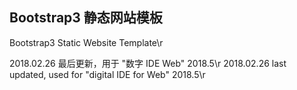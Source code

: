 ## Bootstrap3 静态网站模板
Bootstrap3 Static Website Template\r

2018.02.26 最后更新，用于 "数字 IDE Web" 2018.5\r
2018.02.26 last updated, used for "digital IDE for Web" 2018.5\r
  
